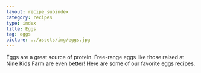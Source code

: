 ```yaml
---
layout: recipe_subindex
category: recipes
type: index
title: Eggs
tag: eggs
picture: ../assets/img/eggs.jpg
---
```


Eggs are a great source of protein. Free-range eggs like those raised at Nine Kids Farm are even better! Here are some of our favorite eggs recipes.
